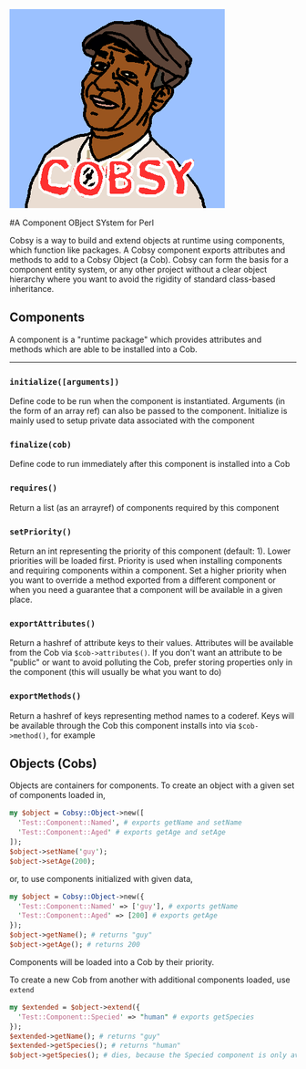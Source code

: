 ![cobsy](example/cobsy.png)

#A Component OBject SYstem for Perl

Cobsy is a way to build and extend objects at runtime using components, which function like packages. A Cobsy component exports attributes and methods to add to a Cobsy
Object (a Cob). Cobsy can form the basis for a component entity system, or any other project without a clear object hierarchy where you want to avoid the rigidity of
standard class-based inheritance.

## Components
A component is a "runtime package" which provides attributes and methods which are able to be installed into a Cob.

---
### `initialize([arguments])`
Define code to be run when the component is instantiated. Arguments (in the form of an array ref) can also be passed to the component. Initialize is mainly used to setup private
data associated with the component

### `finalize(cob)`
Define code to run immediately after this component is installed into a Cob

### `requires()`
Return a list (as an arrayref) of components required by this component

### `setPriority()`
Return an int representing the priority of this component (default: 1). Lower priorities will be loaded first. Priority is used when installing components and requiring components within a component.
Set a higher priority when you want to override a method exported from a different component or when you need a guarantee that a component will be available in a given place.

### `exportAttributes()`
Return a hashref of attribute keys to their values. Attributes will be available from the Cob via `$cob->attributes()`. If you don't want an attribute to be "public" or want to avoid polluting the Cob,
prefer storing properties only in the component (this will usually be what you want to do)

### `exportMethods()`
Return a hashref of keys representing method names to a coderef. Keys will be available through the Cob this component installs into via `$cob->method()`, for example

## Objects (Cobs)
Objects are containers for components. To create an object with a given set of components loaded in,

```perl
my $object = Cobsy::Object->new([
  'Test::Component::Named', # exports getName and setName
  'Test::Component::Aged' # exports getAge and setAge
]);
$object->setName('guy');
$object->setAge(200);
```

or, to use components initialized with given data,

```perl
my $object = Cobsy::Object->new({
  'Test::Component::Named' => ['guy'], # exports getName
  'Test::Component::Aged' => [200] # exports getAge
});
$object->getName(); # returns "guy"
$object->getAge(); # returns 200
```

Components will be loaded into a Cob by their priority.

To create a new Cob from another with additional components loaded, use `extend`

```perl
my $extended = $object->extend({
  'Test::Component::Specied' => "human" # exports getSpecies
});
$extended->getName(); # returns "guy"
$extended->getSpecies(); # returns "human"
$object->getSpecies(); # dies, because the Specied component is only available in $extended
```
